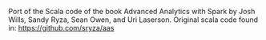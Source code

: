 Port of the Scala code of the book Advanced Analytics with Spark  by Josh Wills, Sandy Ryza, Sean Owen, and Uri Laserson.
Original scala code found in:
https://github.com/sryza/aas
